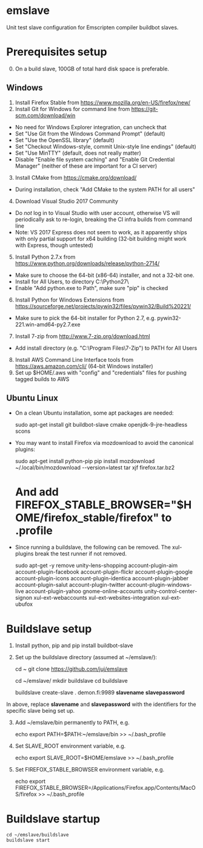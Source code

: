 # emslave
Unit test slave configuration for Emscripten compiler buildbot slaves.

# Prerequisites setup

0. On a build slave, 100GB of total hard disk space is preferable.

## Windows

1. Install Firefox Stable from https://www.mozilla.org/en-US/firefox/new/
2. Install Git for Windows for command line from https://git-scm.com/download/win
 - No need for Windows Explorer integration, can uncheck that
 - Set "Use Git from the Windows Command Prompt" (default)
 - Set "Use the OpenSSL library" (default)
 - Set "Checkout Windows-style, commit Unix-style line endings" (default)
 - Set "Use MinTTY" (default, does not really matter)
 - Disable "Enable file system caching" and "Enable Git Credential Manager" (neither of these are important for a CI server)
3. Install CMake from https://cmake.org/download/
 - During installation, check "Add CMake to the system PATH for all users"
4. Download Visual Studio 2017 Community
 - Do *not* log in to Visual Studio with user account, otherwise VS will periodically ask to re-login, breaking the CI infra builds from command line
 - Note: VS 2017 Express does not seem to work, as it apparently ships with only partial support for x64 building (32-bit building might work with Express, though untested)
5. Install Python 2.7.x from https://www.python.org/downloads/release/python-2714/
 - Make sure to choose the 64-bit (x86-64) installer, and not a 32-bit one.
 - Install for All Users, to directory C:\Python27\
 - Enable "Add python.exe to Path", make sure "pip" is checked
6. Install Python for Windows Extensions from https://sourceforge.net/projects/pywin32/files/pywin32/Build%20221/
 - Make sure to pick the 64-bit installer for Python 2.7, e.g. pywin32-221.win-amd64-py2.7.exe
7. Install 7-zip from http://www.7-zip.org/download.html
 - Add install directory (e.g. "C:\Program Files\7-Zip") to PATH for All Users
8. Install AWS Command Line Interface tools from https://aws.amazon.com/cli/ (64-bit Windows installer)
9. Set up $HOME/.aws with "config" and "credentials" files for pushing tagged builds to AWS

## Ubuntu Linux

 - On a clean Ubuntu installation, some apt packages are needed:

    sudo apt-get install git buildbot-slave cmake openjdk-9-jre-headless scons

 - You may want to install Firefox via mozdownload to avoid the canonical plugins:

    sudo apt-get install python-pip
    pip install mozdownload
    ~/.local/bin/mozdownload --version=latest
    tar xjf firefox.tar.bz2
    # And add FIREFOX_STABLE_BROWSER="$HOME/firefox_stable/firefox" to .profile

 - Since running a buildslave, the following can be removed. The xul- plugins break the test runner if not removed.

    sudo apt-get -y remove unity-lens-shopping account-plugin-aim account-plugin-facebook account-plugin-flickr account-plugin-google account-plugin-icons account-plugin-identica account-plugin-jabber account-plugin-salut account-plugin-twitter account-plugin-windows-live account-plugin-yahoo gnome-online-accounts unity-control-center-signon xul-ext-webaccounts xul-ext-websites-integration xul-ext-ubufox

# Buildslave setup

1. Install python, pip and pip install buildbot-slave

2. Set up the buildslave directory (assumed at ~/emslave/):

    cd ~
    git clone https://github.com/juj/emslave

    cd ~/emslave/
    mkdir buildslave
    cd buildslave

    buildslave create-slave . demon.fi:9989 **slavename** **slavepassword**

In above, replace **slavename** and **slavepassword** with the identifiers for the specific slave being set up.

3. Add ~/emslave/bin permanently to PATH, e.g.

    echo export PATH=\$PATH:~/emslave/bin >> ~/.bash_profile

4. Set SLAVE_ROOT environment variable, e.g.

    echo export SLAVE_ROOT=$HOME/emslave >> ~/.bash_profile

5. Set FIREFOX_STABLE_BROWSER environment variable, e.g.

    echo export FIREFOX_STABLE_BROWSER=/Applications/Firefox.app/Contents/MacOS/firefox >> ~/.bash_profile

# Buildslave startup

    cd ~/emslave/buildslave
    buildslave start
